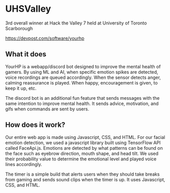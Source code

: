 # UHSValley
3rd overall winner at Hack the Valley 7 held at University of Toronto Scarborough

https://devpost.com/software/yourhp

## What it does
YourHP is a webapp/discord bot designed to improve the mental health of gamers. By using ML and AI, when specific emotion spikes are detected, voice recordings are queued accordingly. When the sensor detects anger, calming reassurance is played. When happy, encouragement is given, to keep it up, etc.

The discord bot is an additional fun feature that sends messages with the same intention to improve mental health. It sends advice, motivation, and gifs when commands are sent by users.

## How does it work?
Our entire web app is made using Javascript, CSS, and HTML. For our facial emotion detection, we used a javascript library built using TensorFlow API called FaceApi.js. Emotions are detected by what patterns can be found on the face such as eyebrow direction, mouth shape, and head tilt. We used their probability value to determine the emotional level and played voice lines accordingly.

The timer is a simple build that alerts users when they should take breaks from gaming and sends sound clips when the timer is up. It uses Javascript, CSS, and HTML.
